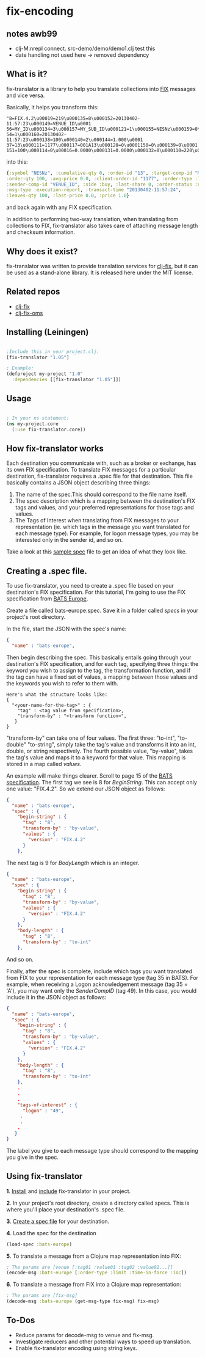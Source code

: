 
# fix-encoding

## notes awb99
- clj-M:nrepl connect. src-demo/demo/demo1.clj test this
- date handling not used here -> removed dependency



## What is it?
fix-translator is a library to help you translate collections into [FIX](http://www.fixprotocol.org/what-is-fix.shtml) messages and vice versa.

Basically, it helps you transform this:
```
"8=FIX.4.2\u00019=219\u000135=8\u000152=20130402-11:57:23\u000149=VENUE_ID\u0001
56=MY_ID\u000134=3\u000157=MY_SUB_ID\u000121=1\u000155=NESNz\u000159=0\u0001
54=1\u000160=20130402-11:57:23\u000138=100\u000140=2\u000144=1.000\u0001
37=13\u000111=1177\u000117=001A13\u000120=0\u0001150=0\u000139=0\u0001
151=100\u000114=0\u00016=0.0000\u000131=0.0000\u000132=0\u000110=220\u0001"
```

into this:
```clojure
{:symbol "NESNz", :cumulative-qty 0, :order-id "13", :target-comp-id "MY_ID",
:order-qty 100, :avg-price 0.0, :client-order-id "1177", :order-type :limit,
:sender-comp-id "VENUE_ID", :side :buy, :last-share 0, :order-status :new,
:msg-type :execution-report, :transact-time "20130402-11:57:24",
:leaves-qty 100, :last-price 0.0, :price 1.0}
```

and back again with any FIX specification.

In addition to performing two-way translation, when translating from collections to FIX, fix-translator also takes care of attaching message length and checksum information.

## Why does it exist?
fix-translator was written to provide translation services for [clj-fix](https://github.com/nitinpunjabi/clj-fix), but it can be used as a stand-alone library. It is released here under the MIT license.

## Related repos
- [clj-fix](https://github.com/nitinpunjabi/clj-fix)
- [clj-fix-oms](https://github.com/nitinpunjabi/clj-fix-oms)

## Installing (Leiningen)
```Clojure

;Include this in your project.clj:
[fix-translator "1.05"]

; Example:
(defproject my-project "1.0"
  :dependencies [[fix-translator "1.05"]])
```

## Usage
```Clojure

; In your ns statement:
(ns my-project.core
  (:use fix-translator.core))
```

## How fix-translator works
Each destination you communicate with, such as a broker or exchange, has its own FIX specification. To translate FIX messages for a particular destination, fix-translator requires a .spec file for that destination. This file basically contains a JSON object describing three things:

1. The name of the spec.This should correspond to the file name itself.
2. The spec description which is a mapping between the destination's FIX tags and values, and your preferred representations for those tags and values.
3. The Tags of Interest when translating from FIX messages to your representation (ie. which tags in the message you want translated for each message type). For example, for logon message types, you may be interested only in the sender id, and so on.

Take a look at this [sample spec](https://github.com/nitinpunjabi/fix-translator/blob/master/specs/test-market.spec) file to get an idea of what they look like.

## Creating a .spec file.
To use fix-translator, you need to create a .spec file based on your destination's FIX specification. For this tutorial, I'm going to use the FIX specification from [BATS Europe](http://cdn.batstrading.com/resources/participant_resources/BATS_Europe_FIX_Specification.pdf).

Create a file called bats-europe.spec. Save it in a folder called _specs_ in your project's root directory.

In the file, start the JSON with the spec's name:

```Json
{
  "name" : "bats-europe",

```

Then begin describing the spec. This basically entails going through your destination's FIX specification, and for each tag, specifying three things: the keyword you wish to assign to the tag, the transformation function, and if the tag can have a fixed set of values, a mapping between those values and the keywords you wish to refer to them with.

```
Here's what the structure looks like:
{
  "<your-name-for-the-tag>" : {
    "tag" : <tag value from specification>,
    "transform-by" : "<transform function>",
   }
}
```

"transform-by" can take one of four values. The first three: "to-int", "to-double" "to-string", simply take the tag's value and transforms it into an int, double, or string respectively. The fourth possible value, "by-value", takes the tag's value and maps it to a keyword for that value. This mapping is stored in a map called _values_.

An example will make things clearer. Scroll to page 15 of the [BATS specification](http://cdn.batstrading.com/resources/participant_resources/BATS_Europe_FIX_Specification.pdf). The first tag we see is 8 for _BeginString_. This can accept only one value: "FIX.4.2". So we extend our JSON object as follows:
```Json
{
  "name" : "bats-europe",
  "spec" : {
    "begin-string" : { 
      "tag" : "8",
      "transform-by" : "by-value",
      "values" : {
        "version" : "FIX.4.2"
      }
    },
```

The next tag is 9 for _BodyLength_ which is an integer.
```Json
{
  "name" : "bats-europe",
  "spec" : {
    "begin-string" : { 
      "tag" : "8",
      "transform-by" : "by-value",
      "values" : {
        "version" : "FIX.4.2"
      }
    },
    "body-length" : {
      "tag" : "8",
      "transform-by" : "to-int"
    },
```

And so on.

Finally, after the spec is complete, include which tags you want translated from FIX to your representation for each message type (tag 35 in BATS). For example, when receiving a Logon acknowledgement message (tag 35 = 'A'), you may want only the _SenderCompID_ (tag 49). In this case, you would include it in the JSON object as follows:

```Json
{
  "name" : "bats-europe",
  "spec" : {
    "begin-string" : { 
      "tag" : "8",
      "transform-by" : "by-value",
      "values" : {
        "version" : "FIX.4.2"
      }
    },
    "body-length" : {
      "tag" : "8",
      "transform-by" : "to-int"
    },
    .
    .
    .
    "tags-of-interest" : {
      "logon" : "49",
     .
     .
    .
   }
}
```

The label you give to each message type should correspond to the mapping you give in the spec.

## Using fix-translator
__1__. [Install]() and [include]() fix-translator in your project.

__2__. In your project's root directory, create a directory called specs. This is where you'll place your destination's .spec file.

__3__. [Create a spec file]() for your destination.

__4__. Load the spec for the destination
```Clojure
(load-spec :bats-europe)
```

__5__. To translate a message from a Clojure map representation into FIX:
```Clojure
; The params are [venue [:tag01 :value01 :tag02 :value02...]]
(encode-msg :bats-europe [:order-type :limit :time-in-force :ioc])
```

__6__. To translate a message from FIX into a Clojure map representation:
```Clojure
; The params are [fix-msg]
(decode-msg :bats-europe (get-msg-type fix-msg) fix-msg)
```

## To-Dos
- Reduce params for decode-msg to venue and fix-msg.
- Investigate reducers and other potential ways to speed up translation.
- Enable fix-translator encoding using string keys.
